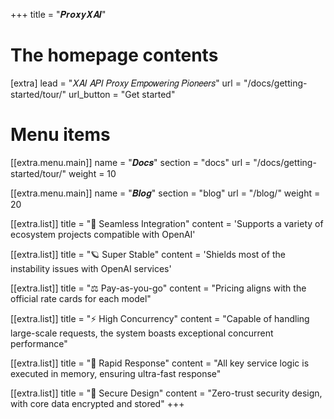+++
title = "𝑷𝒓𝒐𝒙𝒚𝑿𝑨𝑰"

# The homepage contents
[extra]
lead = "𝑋𝐴𝐼 𝐴𝑃𝐼 𝑃𝑟𝑜𝑥𝑦 𝐸𝑚𝑝𝑜𝑤𝑒𝑟𝑖𝑛𝑔 𝑃𝑖𝑜𝑛𝑒𝑒𝑟𝑠"
url = "/docs/getting-started/tour/"
url_button = "Get started"

# Menu items
[[extra.menu.main]]
name = "𝑫𝒐𝒄𝒔"
section = "docs"
url = "/docs/getting-started/tour/"
weight = 10

[[extra.menu.main]]
name = "𝑩𝒍𝒐𝒈"
section = "blog"
url = "/blog/"
weight = 20

[[extra.list]]
title = "🔋 Seamless Integration"
content = 'Supports a variety of ecosystem projects compatible with OpenAI'

[[extra.list]]
title = "🪐 Super Stable"
content = 'Shields most of the instability issues with OpenAI services'

[[extra.list]]
title = "⚖️  Pay-as-you-go"
content = "Pricing aligns with the official rate cards for each model"

[[extra.list]]
title = "⚡️ High Concurrency"
content = "Capable of handling large-scale requests, the system boasts exceptional concurrent performance"

[[extra.list]]
title = "🚀️ Rapid Response"
content = "All key service logic is executed in memory, ensuring ultra-fast response"

[[extra.list]]
title = "🚦 Secure Design"
content = "Zero-trust security design, with core data encrypted and stored"
+++
